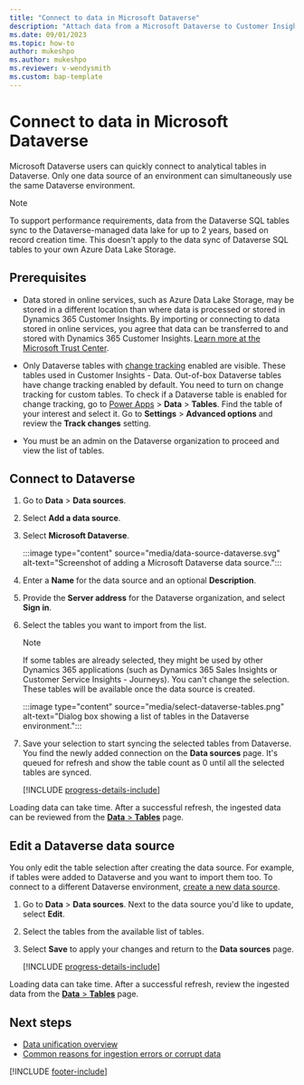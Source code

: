 ```yaml
---
title: "Connect to data in Microsoft Dataverse"
description: "Attach data from a Microsoft Dataverse to Customer Insights - Data."
ms.date: 09/01/2023
ms.topic: how-to
author: mukeshpo
ms.author: mukeshpo
ms.reviewer: v-wendysmith
ms.custom: bap-template
---
```


# Connect to data in Microsoft Dataverse

Microsoft Dataverse users can quickly connect to analytical tables in Dataverse.
Only one data source of an environment can simultaneously use the same Dataverse environment.

> [!NOTE]
> To support performance requirements, data from the Dataverse SQL tables sync to the Dataverse-managed data lake for up to 2 years, based on record creation time. This doesn't apply to the data sync of Dataverse SQL tables to your own Azure Data Lake Storage.

## Prerequisites

- Data stored in online services, such as Azure Data Lake Storage, may be stored in a different location than where data is processed or stored in Dynamics 365 Customer Insights. By importing or connecting to data stored in online services, you agree that data can be transferred to and stored with Dynamics 365 Customer Insights. [Learn more at the Microsoft Trust Center](https://www.microsoft.com/trust-center).

- Only Dataverse tables with [change tracking](/power-platform/admin/enable-change-tracking-control-data-synchronization) enabled are visible. These tables used in Customer Insights - Data. Out-of-box Dataverse tables have change tracking enabled by default. You need to turn on change tracking for custom tables. To check if a Dataverse table is enabled for change tracking, go to [Power Apps](https://make.powerapps.com) > **Data** > **Tables**. Find the table of your interest and select it. Go to **Settings** > **Advanced options** and review the **Track changes** setting.

- You must be an admin on the Dataverse organization to proceed and view the list of tables.

## Connect to Dataverse

1. Go to **Data** > **Data sources**.

1. Select **Add a data source**.

1. Select **Microsoft Dataverse**.

    :::image type="content" source="media/data-source-dataverse.svg" alt-text="Screenshot of adding a Microsoft Dataverse data source.":::

1. Enter a **Name** for the data source and an optional **Description**.

1. Provide the **Server address** for the Dataverse organization, and select **Sign in**.

1. Select the tables you want to import from the list.

   > [!NOTE]
   > If some tables are already selected, they might be used by other Dynamics 365 applications (such as Dynamics 365 Sales Insights or Customer Service Insights - Journeys). You can't change the selection. These tables will be available once the data source is created.

    :::image type="content" source="media/select-dataverse-tables.png" alt-text="Dialog box showing a list of tables in the Dataverse environment.":::

1. Save your selection to start syncing the selected tables from Dataverse. You find the newly added connection on the **Data sources** page. It's queued for refresh and show the table count as 0 until all the selected tables are synced.

   [!INCLUDE [progress-details-include](includes/progress-details-pane.md)]

Loading data can take time. After a successful refresh, the ingested data can be reviewed from the [**Data** > **Tables**](tables.md) page.

## Edit a Dataverse data source

You only edit the table selection after creating the data source. For example, if tables were added to Dataverse and you want to import them too.
To connect to a different Dataverse environment, [create a new data source](#connect-to-dataverse).

1. Go to **Data** > **Data sources**. Next to the data source you'd like to update, select **Edit**.

1. Select the tables from the available list of tables.

1. Select **Save** to apply your changes and return to the **Data sources** page.

   [!INCLUDE [progress-details-include](includes/progress-details-pane.md)]

Loading data can take time. After a successful refresh, review the ingested data from the [**Data** > **Tables**](tables.md) page.

## Next steps

- [Data unification overview](data-unification.md)
- [Common reasons for ingestion errors or corrupt data](common-data-ingestion-errors.md)

[!INCLUDE [footer-include](includes/footer-banner.md)]
